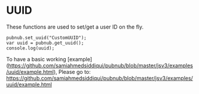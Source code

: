 # UUID

These functions are used to set/get a user ID on the fly.

```
pubnub.set_uuid("CustomUUID");
var uuid = pubnub.get_uuid();
console.log(uuid);
```

To have a basic working [example] (https://github.com/samiahmedsiddiqui/pubnub/blob/master/jsv3/examples/uuid/example.html), Please go to: https://github.com/samiahmedsiddiqui/pubnub/blob/master/jsv3/examples/uuid/example.html
